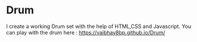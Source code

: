# Drum
I create a working Drum set with the help of HTML,CSS and Javascript.
You can play with the drum here : https://vaibhav8bp.github.io/Drum/
